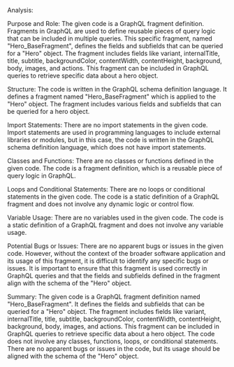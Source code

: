 Analysis:

Purpose and Role:
The given code is a GraphQL fragment definition. Fragments in GraphQL are used to define reusable pieces of query logic that can be included in multiple queries. This specific fragment, named "Hero_BaseFragment", defines the fields and subfields that can be queried for a "Hero" object. The fragment includes fields like variant, internalTitle, title, subtitle, backgroundColor, contentWidth, contentHeight, background, body, images, and actions. This fragment can be included in GraphQL queries to retrieve specific data about a hero object.

Structure:
The code is written in the GraphQL schema definition language. It defines a fragment named "Hero_BaseFragment" which is applied to the "Hero" object. The fragment includes various fields and subfields that can be queried for a hero object.

Import Statements:
There are no import statements in the given code. Import statements are used in programming languages to include external libraries or modules, but in this case, the code is written in the GraphQL schema definition language, which does not have import statements.

Classes and Functions:
There are no classes or functions defined in the given code. The code is a fragment definition, which is a reusable piece of query logic in GraphQL.

Loops and Conditional Statements:
There are no loops or conditional statements in the given code. The code is a static definition of a GraphQL fragment and does not involve any dynamic logic or control flow.

Variable Usage:
There are no variables used in the given code. The code is a static definition of a GraphQL fragment and does not involve any variable usage.

Potential Bugs or Issues:
There are no apparent bugs or issues in the given code. However, without the context of the broader software application and its usage of this fragment, it is difficult to identify any specific bugs or issues. It is important to ensure that this fragment is used correctly in GraphQL queries and that the fields and subfields defined in the fragment align with the schema of the "Hero" object.

Summary:
The given code is a GraphQL fragment definition named "Hero_BaseFragment". It defines the fields and subfields that can be queried for a "Hero" object. The fragment includes fields like variant, internalTitle, title, subtitle, backgroundColor, contentWidth, contentHeight, background, body, images, and actions. This fragment can be included in GraphQL queries to retrieve specific data about a hero object. The code does not involve any classes, functions, loops, or conditional statements. There are no apparent bugs or issues in the code, but its usage should be aligned with the schema of the "Hero" object.